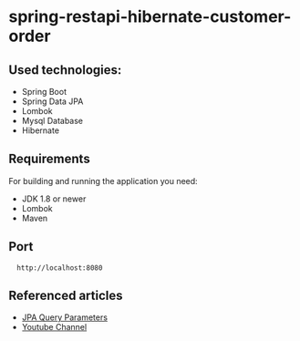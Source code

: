 # spring-restapi-hibernate-customer-order

## Used technologies:
- Spring Boot
- Spring Data JPA
- Lombok
- Mysql Database
- Hibernate

## Requirements
For building and running the application you need:
- JDK 1.8 or newer
- Lombok
- Maven

## Port
```
  http://localhost:8080
```


## Referenced articles
- [JPA Query Parameters](https://www.baeldung.com/jpa-query-parameters)
- [Youtube Channel](https://www.youtube.com/c/HaydiKodlayalim/playlists)
